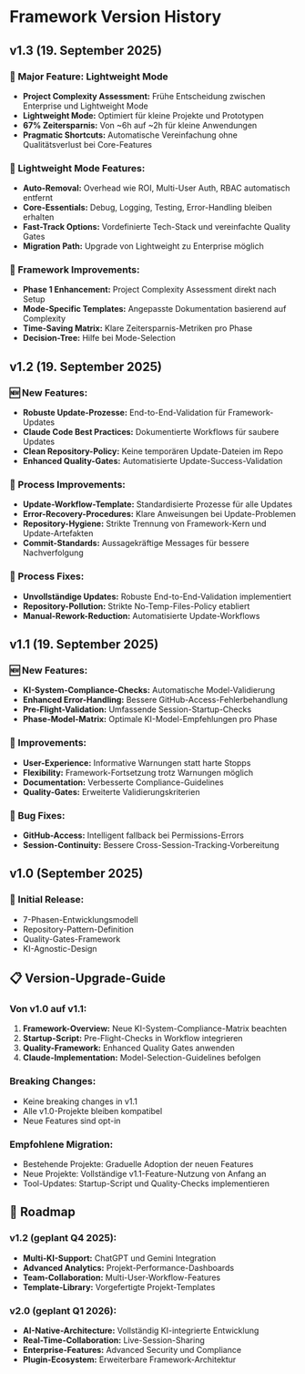 # Framework Version History

## v1.3 (19. September 2025)
### 🚀 Major Feature: Lightweight Mode
- **Project Complexity Assessment:** Frühe Entscheidung zwischen Enterprise und Lightweight Mode
- **Lightweight Mode:** Optimiert für kleine Projekte und Prototypen
- **67% Zeitersparnis:** Von ~6h auf ~2h für kleine Anwendungen
- **Pragmatic Shortcuts:** Automatische Vereinfachung ohne Qualitätsverlust bei Core-Features

### 🎯 Lightweight Mode Features:
- **Auto-Removal:** Overhead wie ROI, Multi-User Auth, RBAC automatisch entfernt
- **Core-Essentials:** Debug, Logging, Testing, Error-Handling bleiben erhalten
- **Fast-Track Options:** Vordefinierte Tech-Stack und vereinfachte Quality Gates
- **Migration Path:** Upgrade von Lightweight zu Enterprise möglich

### 🔧 Framework Improvements:
- **Phase 1 Enhancement:** Project Complexity Assessment direkt nach Setup
- **Mode-Specific Templates:** Angepasste Dokumentation basierend auf Complexity
- **Time-Saving Matrix:** Klare Zeitersparnis-Metriken pro Phase
- **Decision-Tree:** Hilfe bei Mode-Selection

## v1.2 (19. September 2025)
### 🆕 New Features:
- **Robuste Update-Prozesse:** End-to-End-Validation für Framework-Updates
- **Claude Code Best Practices:** Dokumentierte Workflows für saubere Updates
- **Clean Repository-Policy:** Keine temporären Update-Dateien im Repo
- **Enhanced Quality-Gates:** Automatisierte Update-Success-Validation

### 🔧 Process Improvements:
- **Update-Workflow-Template:** Standardisierte Prozesse für alle Updates
- **Error-Recovery-Procedures:** Klare Anweisungen bei Update-Problemen
- **Repository-Hygiene:** Strikte Trennung von Framework-Kern und Update-Artefakten
- **Commit-Standards:** Aussagekräftige Messages für bessere Nachverfolgung

### 🐛 Process Fixes:
- **Unvollständige Updates:** Robuste End-to-End-Validation implementiert
- **Repository-Pollution:** Strikte No-Temp-Files-Policy etabliert
- **Manual-Rework-Reduction:** Automatisierte Update-Workflows

## v1.1 (19. September 2025)
### 🆕 New Features:
- **KI-System-Compliance-Checks:** Automatische Model-Validierung
- **Enhanced Error-Handling:** Bessere GitHub-Access-Fehlerbehandlung
- **Pre-Flight-Validation:** Umfassende Session-Startup-Checks
- **Phase-Model-Matrix:** Optimale KI-Model-Empfehlungen pro Phase

### 🔧 Improvements:
- **User-Experience:** Informative Warnungen statt harte Stopps
- **Flexibility:** Framework-Fortsetzung trotz Warnungen möglich
- **Documentation:** Verbesserte Compliance-Guidelines
- **Quality-Gates:** Erweiterte Validierungskriterien

### 🐛 Bug Fixes:
- **GitHub-Access:** Intelligent fallback bei Permissions-Errors
- **Session-Continuity:** Bessere Cross-Session-Tracking-Vorbereitung

## v1.0 (September 2025)
### 🎯 Initial Release:
- 7-Phasen-Entwicklungsmodell
- Repository-Pattern-Definition
- Quality-Gates-Framework
- KI-Agnostic-Design

## 📋 **Version-Upgrade-Guide**

### Von v1.0 auf v1.1:
1. **Framework-Overview:** Neue KI-System-Compliance-Matrix beachten
2. **Startup-Script:** Pre-Flight-Checks in Workflow integrieren
3. **Quality-Framework:** Enhanced Quality Gates anwenden
4. **Claude-Implementation:** Model-Selection-Guidelines befolgen

### Breaking Changes:
- Keine breaking changes in v1.1
- Alle v1.0-Projekte bleiben kompatibel
- Neue Features sind opt-in

### Empfohlene Migration:
- Bestehende Projekte: Graduelle Adoption der neuen Features
- Neue Projekte: Vollständige v1.1-Feature-Nutzung von Anfang an
- Tool-Updates: Startup-Script und Quality-Checks implementieren

## 🔮 **Roadmap**

### v1.2 (geplant Q4 2025):
- **Multi-KI-Support:** ChatGPT und Gemini Integration
- **Advanced Analytics:** Projekt-Performance-Dashboards
- **Team-Collaboration:** Multi-User-Workflow-Features
- **Template-Library:** Vorgefertigte Projekt-Templates

### v2.0 (geplant Q1 2026):
- **AI-Native-Architecture:** Vollständig KI-integrierte Entwicklung
- **Real-Time-Collaboration:** Live-Session-Sharing
- **Enterprise-Features:** Advanced Security und Compliance
- **Plugin-Ecosystem:** Erweiterbare Framework-Architektur